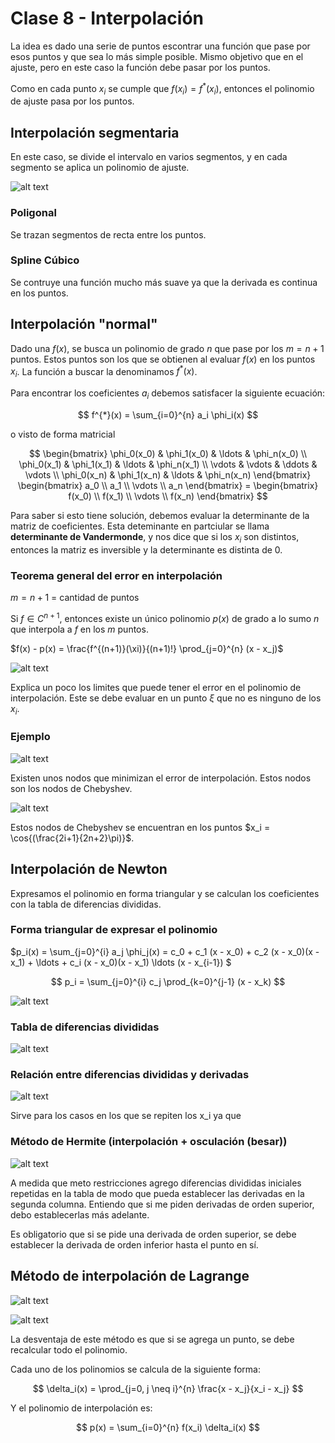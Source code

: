 # Clase 8 - Interpolación

La idea es dado una serie de puntos escontrar una función que pase por esos puntos y que sea lo más simple posible. Mismo objetivo que en el ajuste, pero en este caso la función debe pasar por los puntos.

Como en cada punto $x_i$ se cumple que $f(x_i) = f^{*}(x_i)$, entonces el polinomio de ajuste pasa por los puntos.

## Interpolación segmentaria

En este caso, se divide el intervalo en varios segmentos, y en cada segmento se aplica un polinomio de ajuste.

![alt text](image.png)

### Poligonal

Se trazan segmentos de recta entre los puntos.

### Spline Cúbico

Se contruye una función mucho más suave ya que la derivada es continua en los puntos.

## Interpolación "normal"

Dado una $f(x)$, se busca un polinomio de grado $n$ que pase por los $m = n+1$ puntos. Estos puntos son los que se obtienen al evaluar $f(x)$ en los puntos $x_i$. La función a buscar la denominamos $f^{*}(x)$.

Para encontrar los coeficientes $a_i$ debemos satisfacer la siguiente ecuación:

$$ f^{*}(x) = \sum_{i=0}^{n} a_i \phi_i(x) $$

o visto de forma matricial

$$ \begin{bmatrix} \phi_0(x_0) & \phi_1(x_0) & \ldots & \phi_n(x_0) \\ \phi_0(x_1) & \phi_1(x_1) & \ldots & \phi_n(x_1) \\ \vdots & \vdots & \ddots & \vdots \\ \phi_0(x_n) & \phi_1(x_n) & \ldots & \phi_n(x_n) \end{bmatrix} \begin{bmatrix} a_0 \\ a_1 \\ \vdots \\ a_n \end{bmatrix} = \begin{bmatrix} f(x_0) \\ f(x_1) \\ \vdots \\ f(x_n) \end{bmatrix} $$

Para saber si esto tiene solución, debemos evaluar la determinante de la matriz de coeficientes. Esta deteminante en partciular se llama **determinante de Vandermonde**, y nos dice que si los $x_i$ son distintos, entonces la matriz es inversible y la determinante es distinta de 0.

### Teorema general del error en interpolación

$m=n+1$ = cantidad de puntos

Si $f \in C^{n+1}$, entonces existe un único polinomio $p(x)$ de grado a lo sumo $n$ que interpola a $f$ en los $m$ puntos.

$f(x) - p(x) = \frac{f^{(n+1)}(\xi)}{(n+1)!} \prod_{j=0}^{n} (x - x_j)$

![alt text](image-3.png)

Explica un poco los limites que puede tener el error en el polinomio de interpolación. Este se debe evaluar en un punto $\xi$ que no es ninguno de los $x_i$.

### Ejemplo

![alt text](image-1.png)

Existen unos nodos que minimizan el error de interpolación. Estos nodos son los nodos de Chebyshev.

![alt text](image-2.png)

Estos nodos de Chebyshev se encuentran en los puntos $x_i = \cos{(\frac{2i+1}{2n+2}\pi)}$.

## Interpolación de Newton

Expresamos el polinomio en forma triangular y se calculan los coeficientes con la tabla de diferencias divididas.

### Forma triangular de expresar el polinomio

$p_i(x) = \sum_{j=0}^{i} a_j \phi_j(x) = c_0 + c_1 (x - x_0) + c_2 (x - x_0)(x - x_1) + \ldots + c_i (x - x_0)(x - x_1) \ldots (x - x_{i-1}) $

$$ p_i = \sum_{j=0}^{i} c_j \prod_{k=0}^{j-1} (x - x_k) $$

![alt text](image-4.png)

### Tabla de diferencias divididas

![alt text](image-6.png)

### Relación entre diferencias divididas y derivadas

![alt text](image-8.png)

Sirve para los casos en los que se repiten los x_i ya que

### Método de Hermite (interpolación + osculación (besar))

![alt text](image-10.png)

A medida que meto restricciones agrego diferencias divididas iniciales repetidas en la tabla de modo que pueda establecer las derivadas en la segunda columna. Entiendo que si me piden derivadas de orden superior, debo establecerlas más adelante.

Es obligatorio que si se pide una derivada de orden superior, se debe establecer la derivada de orden inferior hasta el punto en sí.

## Método de interpolación de Lagrange

![alt text](image-11.png)

![alt text](image-12.png)

La desventaja de este método es que si se agrega un punto, se debe recalcular todo el polinomio.

Cada uno de los polinomios se calcula de la siguiente forma:

$$ \delta_i(x) = \prod_{j=0, j \neq i}^{n} \frac{x - x_j}{x_i - x_j} $$

Y el polinomio de interpolación es:

$$ p(x) = \sum_{i=0}^{n} f(x_i) \delta_i(x) $$
